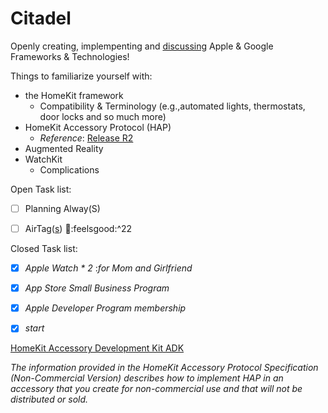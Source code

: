 # Citadel <!-- 🕵🏽‍ ... 👌🏽♂️-->

Openly creating, implempenting and [discussing](https://github.com/ModestGoblin/Citadel/discussions) Apple & Google<!-- completely open too suggestions, havent messed with android since the DROID --> Frameworks & Technologies!

Things to familiarize yourself with:

- the HomeKit framework
  - Compatibility & Terminology (e.g.,automated lights, thermostats, door locks and so much more) 
- HomeKit Accessory Protocol (HAP)
  - *Reference*: [Release R2](https://developer.apple.com/homekit/specification/)
- Augmented Reality 
- WatchKit 
  - Complications 

Open Task list:
- [ ] Planning Alway(S)
- [ ] AirTag([s](https://www.apple.com/ca/shop/buy-airtag/airtag/4-pack)) 💠:feelsgood:^22





Closed Task list:

<!-- - [x] **--> 

- [x] *Apple Watch * 2* :*for Mom and Girlfriend*<!-- ? suppose it wasn't necessary for development, but eh, AAPL has great dividends, I just wanted to treat myself, and I love it. Once funding secured will make sure each major contributor recieves one.-->
- [x] *App Store Small Business Program*
- [x] *Apple Developer Program membership*
- [x] *start*
















<!--\Community Donation link?--> 


[HomeKit Accessory Development Kit ADK](https://github.com/ModestGoblin/HomeKitADK)

*The information provided in the HomeKit Accessory Protocol Specification (Non-Commercial Version) describes how to implement HAP in an accessory that you create for non-commercial use and that will not be distributed or sold.*
